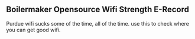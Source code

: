 ## Boilermaker Opensource Wifi Strength E-Record 

Purdue wifi sucks some of the time, all of the time. use this to check where you can get good wifi.
